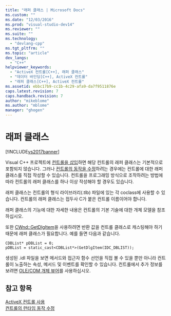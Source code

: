```yaml
---
title: "래퍼 클래스 | Microsoft Docs"
ms.custom: ""
ms.date: "12/03/2016"
ms.prod: "visual-studio-dev14"
ms.reviewer: ""
ms.suite: ""
ms.technology: 
  - "devlang-cpp"
ms.tgt_pltfrm: ""
ms.topic: "article"
dev_langs: 
  - "C++"
helpviewer_keywords: 
  - "ActiveX 컨트롤[C++], 래퍼 클래스"
  - "데이터 바인딩[C++], ActiveX 컨트롤"
  - "래퍼 클래스[C++], ActiveX 컨트롤"
ms.assetid: ebbc17b9-cc1b-4c29-afa9-da7f9511876e
caps.latest.revision: 7
caps.handback.revision: 7
author: "mikeblome"
ms.author: "mblome"
manager: "ghogen"
---
```

# 래퍼 클래스
[!INCLUDE[vs2017banner](../../assembler/inline/includes/vs2017banner.md)]

Visual C\+\+ 프로젝트에 [컨트롤을 삽입](../../data/ado-rdo/inserting-the-control-into-a-visual-cpp-application.md)하면 해당 컨트롤의 래퍼 클래스는 기본적으로 포함되지 않습니다.  그러나 [컨트롤의 동작을 수정](../../data/ado-rdo/modifying-a-control-s-run-time-behavior.md)하려는 경우에는 컨트롤에 대한 래퍼 클래스를 직접 작성할 수 있습니다.  컨트롤을 프로그래밍 방식으로 조작하려는 방법에 따라 컨트롤의 래퍼 클래스를 하나 이상 작성해야 할 경우도 있습니다.  
  
 래퍼 클래스는 컨트롤의 형식 라이브러리\(.tlb\) 파일에 있는 각 coclass에 사용할 수 있습니다.  컨트롤의 래퍼 클래스는 접두사 C가 붙은 컨트롤 이름이어야 합니다.  
  
 래퍼 클래스의 기능에 대한 자세한 내용은 컨트롤의 기본 기술에 대한 개체 모델을 참조하십시오.  
  
 또한 [CWnd::GetDlgItem](../Topic/CWnd::GetDlgItem.md)을 사용하려면 반환 값을 컨트롤 클래스로 캐스팅해야 하기 때문에 래퍼 클래스가 필요합니다.  예를 들면 다음과 같습니다.  
  
```  
CDBList* pDBList = 0;  
pDBList = static_cast<CDBList*>(GetDlgItem(IDC_DBLIST));  
```  
  
 생성된 .idl 파일을 보면 메서드와 접근자 함수 선언을 직접 볼 수 있을 뿐만 아니라 컨트롤이 노출하는 속성, 메서드 및 이벤트를 확인할 수 있습니다.  컨트롤에서 추가 정보를 보려면 [OLE\/COM 개체 뷰어](../../data/ado-rdo/using-the-ole-com-object-viewer.md)를 사용하십시오.  
  
## 참고 항목  
 [ActiveX 컨트롤 사용](../../data/ado-rdo/using-activex-controls.md)   
 [컨트롤의 런타임 동작 수정](../../data/ado-rdo/modifying-a-control-s-run-time-behavior.md)